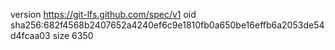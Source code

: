 version https://git-lfs.github.com/spec/v1
oid sha256:682f4568b2407652a4240ef6c9e1810fb0a650be16effb6a2053de54d4fcaa03
size 6350
